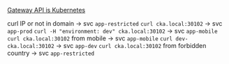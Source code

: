 
[Gateway API is Kubernetes ](https://gateway-api.sigs.k8s.io/#:~:text=Gateway%20API%20is%20an%20interface,to%20instantiate%20and%20its%20configuration.)

curl IP  or not in domain -> svc `app-restricted`
`curl cka.local:30102` -> svc `app-prod`
`curl -H "environment: dev" cka.local:30102` -> svc `app-mobile`
`curl cka.local:30102`    from mobile -> svc `app-mobile`
`curl dev-cka.local:30102` -> svc `app-dev`
`curl cka.local:30102` from forbidden country -> svc `app-restricted`
